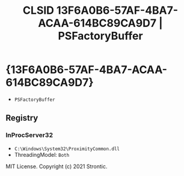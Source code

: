 ﻿---
title: "CLSID 13F6A0B6-57AF-4BA7-ACAA-614BC89CA9D7 | PSFactoryBuffer"
excerpt: What is COM-Object CLSID 13F6A0B6-57AF-4BA7-ACAA-614BC89CA9D7?
---

# {13F6A0B6-57AF-4BA7-ACAA-614BC89CA9D7}

* `PSFactoryBuffer`

## Registry


### InProcServer32

* `C:\Windows\System32\ProximityCommon.dll`
* ThreadingModel: `Both`

MIT License. Copyright (c) 2021 Strontic.


